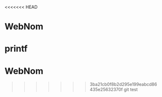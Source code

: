 <<<<<<< HEAD
# WebNom
printf
=======
# WebNom
>>>>>>> 3ba21cb0f8b2d295e199eabcd86435e25632370f
git test